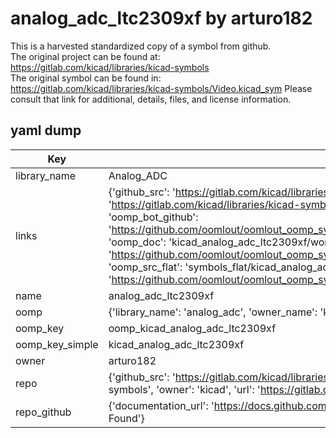 # analog_adc_ltc2309xf by arturo182  
This is a harvested standardized copy of a symbol from github.  
The original project can be found at:  
https://gitlab.com/kicad/libraries/kicad-symbols  
The original symbol can be found in:
https://gitlab.com/kicad/libraries/kicad-symbols/Video.kicad_sym
Please consult that link for additional, details, files, and license information.  
## yaml dump  
| Key | Value |  
| --- | --- |  
| library_name | Analog_ADC |  
| links | {'github_src': 'https://gitlab.com/kicad/libraries/kicad-symbols/Video.kicad_sym', 'github_src_repo': 'https://gitlab.com/kicad/libraries/kicad-symbols', 'oomp_bot': 'kicad_analog_adc_ltc2309xf/working', 'oomp_bot_github': 'https://github.com/oomlout/oomlout_oomp_symbol_bot/tree/main/kicad_analog_adc_ltc2309xf/working', 'oomp_doc': 'kicad_analog_adc_ltc2309xf/working', 'oomp_doc_github': 'https://github.com/oomlout/oomlout_oomp_symbol_doc/tree/main/kicad_analog_adc_ltc2309xf/working', 'oomp_src_flat': 'symbols_flat/kicad_analog_adc_ltc2309xf/working', 'oomp_src_flat_github': 'https://github.com/oomlout/oomlout_oomp_symbol_src/tree/main/kicad_analog_adc_ltc2309xf/working'} |  
| name | analog_adc_ltc2309xf |  
| oomp | {'library_name': 'analog_adc', 'owner_name': 'kicad', 'symbol_name': 'analog_adc_ltc2309xf'} |  
| oomp_key | oomp_kicad_analog_adc_ltc2309xf |  
| oomp_key_simple | kicad_analog_adc_ltc2309xf |  
| owner | arturo182 |  
| repo | {'github_src': 'https://gitlab.com/kicad/libraries/kicad-symbols/Video.kicad_sym', 'name': 'libraries/kicad-symbols', 'owner': 'kicad', 'url': 'https://gitlab.com/kicad/libraries/kicad-symbols'} |  
| repo_github | {'documentation_url': 'https://docs.github.com/rest/repos/repos#get-a-repository', 'message': 'Not Found'} |  

